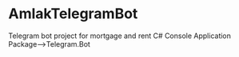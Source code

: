 # AmlakTelegramBot

Telegram bot project for mortgage and rent
 C# Console Application
 Package-->Telegram.Bot
